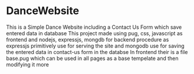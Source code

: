 # DanceWebsite
This is a Simple Dance Website including a Contact Us Form which save entered data in database
This project made using pug, css, javascript as frontend and nodejs, expressjs, mongdb for backend procedure as expressjs primitively use for serving the site and mongodb use for saving the entered data in contact-us form in the databse
In frontend their is a file base.pug which can be used in all pages as a base tempelate and then modifying it more
